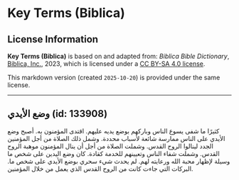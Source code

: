 # Key Terms (Biblica)

## License Information

**Key Terms (Biblica)** is based on and adapted from: _Biblica Bible Dictionary_, [Biblica, Inc.](https://www.biblica.com/), 2023, which is licensed under a [CC BY-SA 4.0 license](https://creativecommons.org/licenses/by-sa/4.0/legalcode.en).

This markdown version (created `2025-10-20`) is provided under the same license.



--------------------------------

## وضع الأيدي (id: 133908)

كثيرًا ما شفى يسوع الناس وباركهم بوضع يديه عليهم. اقتدى المؤمنون به. أصبح وضع الأيدي على الناس ممارسة شائعة لأسباب محددة. وشمل ذلك الصلاة من أجل المؤمنين الجدد لينالوا الروح القدس. وشملت الصلاة من أجل أن ينال المؤمنون موهبة الروح القدس. وشملت شفاء الناس وتعيينهم للخدمة كقادة. كان وضع اليدين على شخص ما وسيلة لإظهار محبة الله ورعايته لهم. لم يحدث شيء سحري بوضع الأيدي على شخص ما. البركات التي جاءت كانت من الروح القدس الذي يعمل من خلال المؤمنين.


